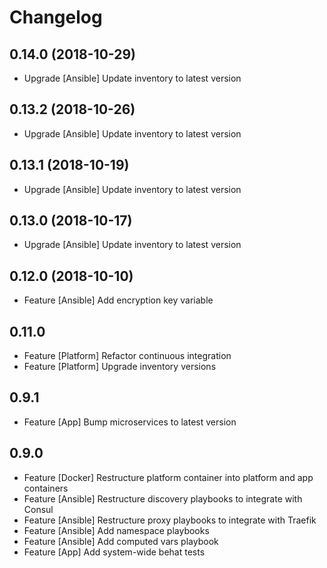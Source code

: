# Changelog

## 0.14.0 (2018-10-29)

- Upgrade [Ansible] Update inventory to latest version

## 0.13.2 (2018-10-26)

- Upgrade [Ansible] Update inventory to latest version

## 0.13.1 (2018-10-19)

- Upgrade [Ansible] Update inventory to latest version

## 0.13.0 (2018-10-17)

- Upgrade [Ansible] Update inventory to latest version

## 0.12.0 (2018-10-10)

- Feature [Ansible] Add encryption key variable

## 0.11.0

- Feature [Platform] Refactor continuous integration
- Feature [Platform] Upgrade inventory versions

## 0.9.1

- Feature [App] Bump microservices to latest version

## 0.9.0

- Feature [Docker] Restructure platform container into platform and app containers
- Feature [Ansible] Restructure discovery playbooks to integrate with Consul
- Feature [Ansible] Restructure proxy playbooks to integrate with Traefik
- Feature [Ansible] Add namespace playbooks
- Feature [Ansible] Add computed vars playbook
- Feature [App] Add system-wide behat tests
